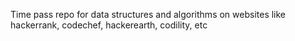 Time pass repo for data structures and algorithms on websites like hackerrank, codechef, hackerearth, codility, etc
